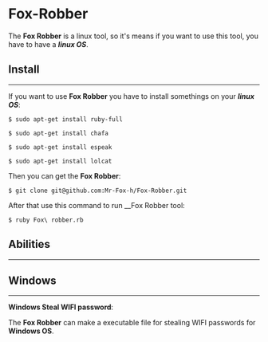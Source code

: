 # Fox-Robber
The __Fox Robber__ is a linux tool, so it's means if you want to use this tool, you have to have a ___linux OS___.

## Install
---
If you want to use __Fox Robber__ you have to install somethings on your ___linux OS___:

```
$ sudo apt-get install ruby-full
```
```
$ sudo apt-get install chafa 
```
```
$ sudo apt-get install espeak
```
```
$ sudo apt-get install lolcat
```
Then you can get the __Fox Robber__:
```
$ git clone git@github.com:Mr-Fox-h/Fox-Robber.git
```
After that use this command to run __Fox Robber tool:
```
$ ruby Fox\ robber.rb
```
## Abilities
---
## Windows
---
__Windows Steal WIFI password__:

The __Fox Robber__ can make a executable file for stealing WIFI‌ passwords for __Windows OS__.